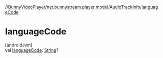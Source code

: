 //[BunnyVideoPlayer](../../../index.md)/[net.bunnystream.player.model](../index.md)/[AudioTrackInfo](index.md)/[languageCode](language-code.md)

# languageCode

[androidJvm]\
val [languageCode](language-code.md): [String](https://kotlinlang.org/api/latest/jvm/stdlib/kotlin-stdlib/kotlin/-string/index.html)?
